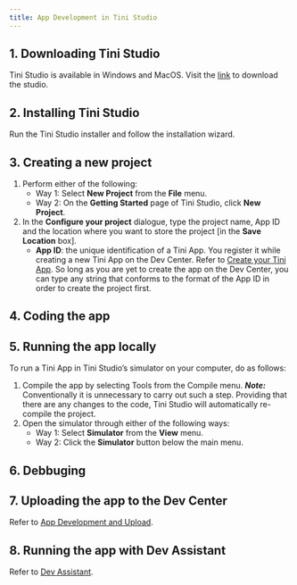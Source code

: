 ```yaml
---
title: App Development in Tini Studio
---
```


## 1. Downloading Tini Studio

Tini Studio is available in Windows and MacOS. Visit the [link](https://developers.tiki.vn/downloads) to download the studio.

## 2. Installing Tini Studio

Run the Tini Studio installer and follow the installation wizard.

## 3. Creating a new project

1. Perform either of the following:
   - Way 1: Select **New Project** from the **File** menu.
   - Way 2: On the **Getting Started** page of Tini Studio, click **New Project**.
2. In the **Configure your project** dialogue, type the project name, App ID and the location where you want to store the project [in the **Save Location** box].
   - **App ID**: the unique identification of a Tini App. You register it while creating a new Tini App on the Dev Center. Refer to [Create your Tini App](/docs/developer/introduce/create). So long as you are yet to create the app on the Dev Center, you can type any string that conforms to the format of the App ID in order to create the project first.

## 4. Coding the app

## 5. Running the app locally

To run a Tini App in Tini Studio’s simulator on your computer, do as follows:

1. Compile the app by selecting Tools from the Compile menu.
    ***Note:*** Conventionally it is unnecessary to carry out such a step. Providing that there are any changes to the code, Tini Studio will automatically re-compile the project. 
2. Open the simulator through either of the following ways:
   - Way 1: Select **Simulator** from the **View** menu.
   - Way 2: Click the **Simulator** button below the main menu.

## 6. Debbuging

## 7. Uploading the app to the Dev Center

Refer to [App Development and Upload](/docs/developer/introduce/upload).

## 8. Running the app with Dev Assistant

Refer to [Dev Assistant](/docs/developer/introduce/dev-assistant). 
